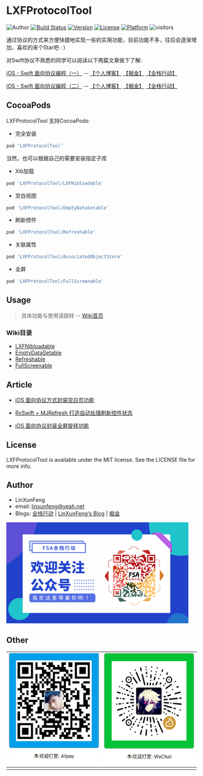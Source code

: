 # LXFProtocolTool

![Author](https://img.shields.io/badge/author-LinXunFeng-blue.svg?style=flat-square)
[![Build Status](https://travis-ci.org/LinXunFeng/LXFProtocolTool.svg?branch=master)](https://travis-ci.org/LinXunFeng/LXFProtocolTool) 
[![Version](https://img.shields.io/cocoapods/v/LXFProtocolTool.svg?style=flat)](http://cocoapods.org/pods/LXFProtocolTool)
[![License](https://img.shields.io/cocoapods/l/LXFProtocolTool.svg?style=flat)](http://cocoapods.org/pods/LXFProtocolTool)
[![Platform](https://img.shields.io/cocoapods/p/LXFProtocolTool.svg?style=flat)](http://cocoapods.org/pods/LXFProtocolTool)
![visitors](https://visitor-badge.glitch.me/badge?page_id=LinXunFeng.LXFProtocolTool)

通过协议的方式来方便快捷地实现一些的实用功能，目前功能不多，往后会逐渐增加，喜欢的来个Star吧 : )

对Swift协议不熟悉的同学可以阅读以下两篇文章做下了解:



[iOS - Swift 面向协议编程（一）](https://juejin.im/post/59ee05346fb9a0452845a7e8) -- [【个人博客】](http://linxunfeng.top/2017/09/12/iOS-Swift-%E9%9D%A2%E5%90%91%E5%8D%8F%E8%AE%AE%E7%BC%96%E7%A8%8B%EF%BC%88%E4%B8%80%EF%BC%89/)
[【掘金】](https://juejin.im/post/59ee05346fb9a0452845a7e8)
[【全栈行动】](https://fullstackaction.com/pages/997f68/)

[iOS - Swift 面向协议编程（二）](https://juejin.im/post/59ee05846fb9a0451329dd52) -- [【个人博客】](http://linxunfeng.top/2017/09/12/iOS-Swift-%E9%9D%A2%E5%90%91%E5%8D%8F%E8%AE%AE%E7%BC%96%E7%A8%8B%EF%BC%88%E4%BA%8C%EF%BC%89/)
[【掘金】](https://juejin.im/post/59ee05346fb9a0452845a7e8)
[【全栈行动】](https://fullstackaction.com/pages/fb0480/)



## CocoaPods

LXFProtocolTool 支持CocoaPods:

- 完全安装
```ruby
pod 'LXFProtocolTool'
```

当然，也可以根据自己的需要安装指定子库

- Xib加载
```ruby
pod 'LXFProtocolTool/LXFNibloadable'
```

- 空白视图
```ruby
pod 'LXFProtocolTool/EmptyDataSetable'
```

- 刷新控件

```ruby
pod 'LXFProtocolTool/Refreshable'
```

- 关联属性

```ruby
pod 'LXFProtocolTool/AssociatedObjectStore'
```

- 全屏

```ruby
pod 'LXFProtocolTool/FullScreenable'
```



## Usage

> 具体功能与使用请跳转 -- [Wiki首页](https://github.com/LinXunFeng/LXFProtocolTool/wiki)

### Wiki目录

- [LXFNibloadable](https://github.com/LinXunFeng/LXFProtocolTool/wiki/LXFNibloadable)
- [EmptyDataSetable](https://github.com/LinXunFeng/LXFProtocolTool/wiki/EmptyDataSetable)
- [Refreshable](https://github.com/LinXunFeng/LXFProtocolTool/wiki/Refreshable)
- [FullScreenable](https://github.com/LinXunFeng/LXFProtocolTool/wiki/FullScreenable)



## Article

- [iOS 面向协议方式封装空白页功能](https://juejin.im/post/5ac8a2f4f265da23870f1578)

- [RxSwift + MJRefresh 打造自动处理刷新控件状态](https://juejin.im/post/59ee1e215188255f5a473b89)

- [iOS 面向协议封装全屏旋转功能](https://juejin.im/post/5b9cd4596fb9a05d09654244)



## License

LXFProtocolTool is available under the MIT license. See the LICENSE file for more info.



## Author

- LinXunFeng
- email: [linxunfeng@yeah.net](mailto:linxunfeng@yeah.net)
- Blogs: [全栈行动](https://fullstackaction.com/) | [LinXunFeng‘s Blog](http://linxunfeng.top/)  | [掘金](https://juejin.im/user/58f8065e61ff4b006646c72d/posts) 


<img height="267.5" width="481.5" src="https://github.com/LinXunFeng/LinXunFeng/blob/master/static/img/FSAQR.png" />


## Other

| <img width="252" height="294" src="https://github.com/LinXunFeng/site/raw/master/source/images/others/pay/alipay_tip.png" /> | <img width="252" height="294"  src="https://github.com/LinXunFeng/site/raw/master/source/images/others/pay/wechat_tip.png" /> |
| :----------------------------------------------------------: | :----------------------------------------------------------: |
|                                                              |                                                              |

